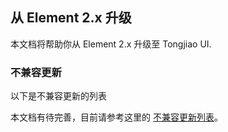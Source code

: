 ## 从 Element 2.x 升级

本文档将帮助你从 Element 2.x 升级至 Tongjiao UI.

### 不兼容更新

以下是不兼容更新的列表

本文档有待完善，目前请参考这里的 [不兼容更新列表](https://github.com/element-plus/element-plus/issues/162)。
